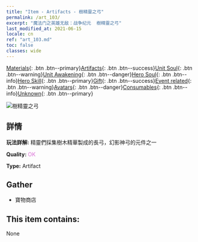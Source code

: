 ```yaml
---
title: "Item - Artifacts - 樹精靈之弓"
permalink: /art_103/
excerpt: "魔法门之英雄无敌：战争纪元  樹精靈之弓"
last_modified_at: 2021-06-15
locale: cn
ref: "art_103.md"
toc: false
classes: wide
---
```

 [Materials](/ItemsCN/){: .btn .btn--primary}[Artifacts](/ItemsCN/Artifacts/){: .btn .btn--success}[Unit Soul](/ItemsCN/UnitSoul/){: .btn .btn--warning}[Unit Awakening](/ItemsCN/UnitAwakening/){: .btn .btn--danger}[Hero Soul](/ItemsCN/HeroSoul/){: .btn .btn--info}[Hero Skill](/ItemsCN/HeroSkill/){: .btn .btn--primary}[Gift](/ItemsCN/Gift/){: .btn .btn--success}[Event related](/ItemsCN/Events/){: .btn .btn--warning}[Avatars](/ItemsCN/Avatars/){: .btn .btn--danger}[Consumables](/ItemsCN/Consumables/){: .btn .btn--info}[Unknown](/ItemsCN/Unknown/){: .btn .btn--primary}

 ![樹精靈之弓](/images/t/artifact_40101.png)

## 詳情
 **玩法詳解:** 精靈們採集樹木精華製成的長弓，幻影神弓的元件之一

 **Quality:** <span style="color: #DA70D6">OK</span>

 **Type:** Artifact

## Gather

*    寶物商店 

## This item contains:

  None

